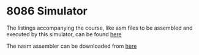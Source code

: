 # 8086 Simulator
The listings accompanying the course, like asm files to be assembled and  
executed by this simulator, can be found [here](https://github.com/cmuratori/computer_enhance/tree/main/perfaware/part1)  

The nasm assembler can be downloaded from [here](https://www.nasm.us/pub/nasm/releasebuilds/?C=M;O=D)  
